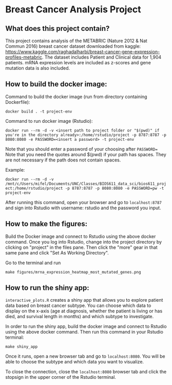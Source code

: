 # Breast Cancer Analysis Project

## What does this project contain?
This project contains analysis of the METABRIC (Nature 2012 & Nat Commun 2016) breast cancer dataset downloaded from kaggle: https://www.kaggle.com/raghadalharbi/breast-cancer-gene-expression-profiles-metabric. The dataset includes Patient and Clinical data for 1,904 patients. mRNA expression levels are included as z-scores and gene mutation data is also included.

## How to build the docker image:
Command to build the docker image (run from directory containing Dockerfile):

``docker build . -t project-env``

Command to run docker image (Rstudio):

``docker run --rm -d -v <insert path to project folder or "$(pwd)" if you're in the directory already>:/home/rstudio/project -p 8787:8787 -p 8080:8080 -e PASSWORD=<insert a password> -t project-env``

Note that you should enter a password of your choosing after ``PASSWORD=``
Note that you need the quotes around $(pwd) if your path has spaces. They are not necessary if the path does not contain spaces. 

Example:

``docker run --rm -d -v /mnt/c/Users/mifel/Documents/UNC/Classes/BIOS611_data_sci/bios611_project:/home/rstudio/project -p 8787:8787 -p 8080:8080 -e PASSWORD=pw -t project-env``

After running this command, open your browser and go to ``localhost:8787`` and sign into Rstudio with username: rstudio and the password you input.

## How to make the figures:
Build the Docker image and connect to Rstudio using the above docker command. Once you log into Rstudio, change into the project directory by clicking on "project" in the files pane. Then click the "more" gear in that same pane and click "Set As Working Directory".

Go to the terminal and run

``make figures/mrna_expression_heatmap_most_mutated_genes.png``

## How to run the shiny app:
``interactive_plots.R`` creates a shiny app that allows you to explore patient data based on breast cancer subtype. You can choose which data to display on the x-axis (age at diagnosis, whether the patient is living or has died, and survival length in months) and which subtype to investigate.

In order to run the shiny app, build the docker image and connect to Rstudio using the above docker command. Then run this command in your Rstudio terminal:

``make shiny_app``

Once it runs, open a new browser tab and go to ``localhost:8080``. You will be able to choose the subtype and which data you want to visualize. 

To close the connection, close the ``localhost:8080`` browser tab and click the stopsign in the upper corner of the Rstudio terminal.
